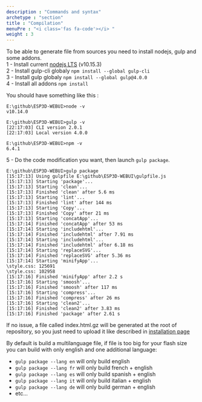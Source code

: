 ```yaml
---
description : "Commands and syntax"
archetype : "section"
title : "Compilation"
menuPre : "<i class='fas fa-code'></i> "
weight : 3
---
```


To be able to generate file from sources you need to install nodejs, gulp and some addons.    
1 - Install current [nodejs LTS](https://nodejs.org/en/download/)   (v10.15.3)    
2 - Install gulp-cli globaly `npm install --global gulp-cli`   
3 - Install gulp globaly `npm install --global gulp@4.0.0`   
4 - Install all addons `npm install`  

You should have something like this : 
```
E:\github\ESP3D-WEBUI>node -v
v10.14.0

E:\github\ESP3D-WEBUI>gulp -v
[22:17:03] CLI version 2.0.1
[22:17:03] Local version 4.0.0

E:\github\ESP3D-WEBUI>npm -v
6.4.1
```
5 - Do the code modification you want, then launch `gulp package`.   
```
E:\github\ESP3D-WEBUI>gulp package
[15:17:13] Using gulpfile E:\github\ESP3D-WEBUI\gulpfile.js
[15:17:13] Starting 'package'...
[15:17:13] Starting 'clean'...
[15:17:13] Finished 'clean' after 5.6 ms
[15:17:13] Starting 'lint'...
[15:17:13] Finished 'lint' after 144 ms
[15:17:13] Starting 'Copy'...
[15:17:13] Finished 'Copy' after 21 ms
[15:17:13] Starting 'concatApp'...
[15:17:14] Finished 'concatApp' after 53 ms
[15:17:14] Starting 'includehtml'...
[15:17:14] Finished 'includehtml' after 7.91 ms
[15:17:14] Starting 'includehtml'...
[15:17:14] Finished 'includehtml' after 6.18 ms
[15:17:14] Starting 'replaceSVG'...
[15:17:14] Finished 'replaceSVG' after 5.36 ms
[15:17:14] Starting 'minifyApp'...
\style.css: 125691
\style.css: 102958
[15:17:16] Finished 'minifyApp' after 2.2 s
[15:17:16] Starting 'smoosh'...
[15:17:16] Finished 'smoosh' after 117 ms
[15:17:16] Starting 'compress'...
[15:17:16] Finished 'compress' after 26 ms
[15:17:16] Starting 'clean2'...
[15:17:16] Finished 'clean2' after 3.83 ms
[15:17:16] Finished 'package' after 2.61 s
``` 
If no issue, a file called index.html.gz will be generated at the root of repository, so you just need to upload it like described in [installation page](/esp3d-webui/v2.x/installation)     

By default is build a multilanguage file, if file is too big for your flash size you can build with only english and one additional language:

* `gulp package --lang en` will only build english  
* `gulp package --lang fr` will only build french + english  
* `gulp package --lang es` will only build spanish + english  
* `gulp package --lang it` will only build italian + english  
* `gulp package --lang de` will only build german + english   
* etc...
